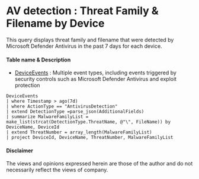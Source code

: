 # AV detection : Threat Family & Filename by Device
This query displays threat family and filename that were detected by Microsoft Defender Antivirus in the past 7 days for each device.

#### Table name & Description
- [DeviceEvents](https://learn.microsoft.com/en-us/microsoft-365/security/defender/advanced-hunting-deviceevents-table?view=o365-worldwide) :	Multiple event types, including events triggered by security controls such as Microsoft Defender Antivirus and exploit protection

```kusto
DeviceEvents
| where Timestamp > ago(7d)
| where ActionType == "AntivirusDetection"
| extend DetectionType =parse_json(AdditionalFields)
| summarize MalwareFamilyList = make_list(strcat(DetectionType.ThreatName, @"\", FileName)) by DeviceName, DeviceId
| extend ThreatNumber = array_length(MalwareFamilyList)
| project DeviceId, DeviceName, ThreatNumber, MalwareFamilyList
```

#### Disclaimer
The views and opinions expressed herein are those of the author and do not necessarily reflect the views of company.